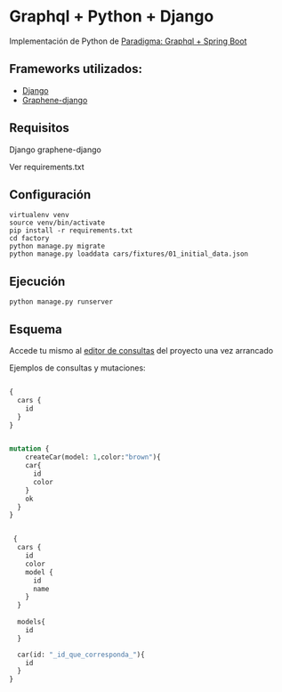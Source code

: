 
# Graphql + Python + Django

Implementación de Python de [Paradigma: Graphql + Spring Boot](https://github.com/paradigmadigital/graphql-spring-boot) 

## Frameworks utilizados:

- [Django](https://github.com/django/django)
- [Graphene-django](https://github.com/graphql-python/graphene-django) 


## Requisitos

Django
graphene-django

Ver requirements.txt

## Configuración


```
virtualenv venv
source venv/bin/activate
pip install -r requirements.txt
cd factory
python manage.py migrate
python manage.py loaddata cars/fixtures/01_initial_data.json 

```

## Ejecución

```
python manage.py runserver
```

## Esquema

Accede tu mismo al [editor de consultas](http://localhost:8000/graphql) del proyecto una vez arrancado

Ejemplos de consultas y mutaciones:

```graphql

{
  cars {
    id
  }
}

```

```graphql

mutation {
    createCar(model: 1,color:"brown"){
    car{
      id
      color
    }
    ok
  }
}

```



```graphql

 {
  cars {
    id
    color
    model {
      id
      name
    }
  }
 
  models{
    id
  }

  car(id: "_id_que_corresponda_"){
    id
  }
}

```





